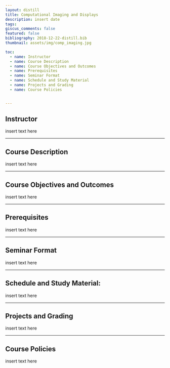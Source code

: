 ```yaml
---
layout: distill
title: Computational Imaging and Displays
description: insert date 
tags: 
giscus_comments: false
featured: false
bibliography: 2018-12-22-distill.bib
thumbnail: assets/img/comp_imaging.jpg

toc:
  - name: Instructor
  - name: Course Description
  - name: Course Objectives and Outcomes
  - name: Prerequisites
  - name: Seminar Format
  - name: Schedule and Study Material
  - name: Projects and Grading
  - name: Course Policies


---
```


## Instructor
insert text here

---

## Course Description

insert text here

---

## Course Objectives and Outcomes

insert text here

---

## Prerequisites

insert text here

---

## Seminar Format

insert text here


---

## Schedule and Study Material:

insert text here

---

## Projects and Grading

insert text here

---
## Course Policies

insert text here